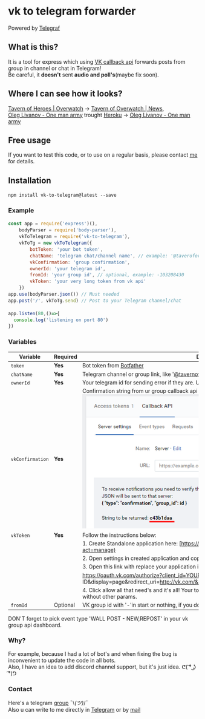 # vk to telegram forwarder
Powered by [Telegraf](https://github.com/telegraf/telegraf)  
## What is this?  
It is a tool for express which using [VK callback api](https://vk.com/dev/callback_api) forwards posts from group in channel or chat in Telegram!  
Be careful, it **doesn't** sent **audio and poll's**(maybe fix soon).
## Where I can see how it looks?
[Tavern of Heroes | Overwatch](https://vk.com/tavernofoverwatch) -> [Tavern of Overwatch | News](https://t.me/tavernofoverwatchnews),  
[Oleg Livanov - One man army](https://vk.com/oleglivanovgaming) trought [Heroku](https://heroku.com) -> [Oleg Livanov - One man army](https://t.me/oleglivanovgaming)


## Free usage

If you want to test this code, or to use on a regular basis, please contact [me](https://t.me/ejnshtein) for details.

## Installation
    npm install vk-to-telegram@latest --save
### Example
```js
const app = require('express')(),
    bodyParser = require('body-parser'),
    vkToTelegram = require('vk-to-telegram'),
    vkToTg = new vkToTelegram({
        botToken: 'your bot token',
        chatName: 'telegram chat/channel name', // example: '@taverofoverwatchnews' || 'tavernofoverwatchnews'
        vkConfirmation: 'group confirmation',
        ownerId: 'your telegram id',
        fromId: 'your group id', // optional, example: -103208430
        vkToken: 'your very long token from vk api'
    })
app.use(bodyParser.json()) // Must needed
app.post('/', vkToTg.send) // Post to your Telegram channel/chat

app.listen(80,()=>{
  console.log('listening on port 80')
})  
```
### Variables
| Variable | Required | Description |
| - |-| - |
| `token` | **Yes** | Bot token from [Botfather](https://t.me/botfather)    |
| `chatName` | **Yes**  | Telegram channel or group link, like '[@tavernofheroes](https://t.me/tavernofoverwatchnews)' |
| `ownerId`|**Yes** | Your telegram id for sending error if they are. U can get know it from [@getidsbot](https://t.me/getidsbot) |
| `vkConfirmation` | **Yes** | Confirmation string from ur group callback api server: ![](docs/vkcallback.png)  |
| `vkToken` | **Yes** | Follow the instructions below:|
|||1. Create Standalone application here: [https://vk.com/apps?act=manage](https://vk.com/apps?act=manage) |
|||2. Open settings in created application and copy application id |
|||3. Open this link with replace your application id: |
|||https://oauth.vk.com/authorize?client_id=YOUR APPLICATION ID&display=page&redirect_uri=http://vk.com/&scope=offline,video,docs&response_type=token&v=5.73|
|||4. Click allow all that need's and it's all! Your token is in query url, do not copy all link, only token without other params.  |
|`fromId` | Optional | VK group id with '-'in start or nothing, if you don't need check. |

DON'T forget to pick event type 'WALL POST - NEW,REPOST' in your vk group api dashboard.

### Why?

For example, because I had a lot of bot's and when fixing the bug is inconvenient to update the code in all bots.  
Also, I have an idea to add discord channel support, but it's just idea. ᕦ( ͡° ͜ʖ ͡°)ᕤ

### Contact
Here's a telegram [group](https://t.me/vktotgforwarder) ¯\\_(ツ)_/¯   
Also u can write to me directly in [Telegram](https://t.me/ejnshtein) or by [mail](mailto:ejnshtein@dsgstng.com)